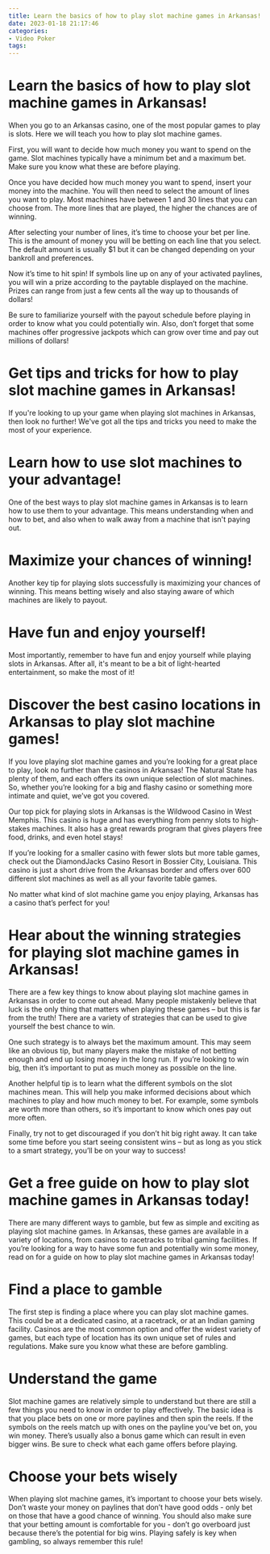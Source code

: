 ```yaml
---
title: Learn the basics of how to play slot machine games in Arkansas!
date: 2023-01-18 21:17:46
categories:
- Video Poker
tags:
---
```



#  Learn the basics of how to play slot machine games in Arkansas!

When you go to an Arkansas casino, one of the most popular games to play is slots. Here we will teach you how to play slot machine games.

First, you will want to decide how much money you want to spend on the game. Slot machines typically have a minimum bet and a maximum bet. Make sure you know what these are before playing.

Once you have decided how much money you want to spend, insert your money into the machine. You will then need to select the amount of lines you want to play. Most machines have between 1 and 30 lines that you can choose from. The more lines that are played, the higher the chances are of winning.

After selecting your number of lines, it’s time to choose your bet per line. This is the amount of money you will be betting on each line that you select. The default amount is usually $1 but it can be changed depending on your bankroll and preferences.

Now it’s time to hit spin! If symbols line up on any of your activated paylines, you will win a prize according to the paytable displayed on the machine. Prizes can range from just a few cents all the way up to thousands of dollars!

Be sure to familiarize yourself with the payout schedule before playing in order to know what you could potentially win. Also, don’t forget that some machines offer progressive jackpots which can grow over time and pay out millions of dollars!

#  Get tips and tricks for how to play slot machine games in Arkansas!

If you're looking to up your game when playing slot machines in Arkansas, then look no further! We've got all the tips and tricks you need to make the most of your experience.

# Learn how to use slot machines to your advantage!

One of the best ways to play slot machine games in Arkansas is to learn how to use them to your advantage. This means understanding when and how to bet, and also when to walk away from a machine that isn't paying out.

# Maximize your chances of winning!

Another key tip for playing slots successfully is maximizing your chances of winning. This means betting wisely and also staying aware of which machines are likely to payout.

# Have fun and enjoy yourself!

Most importantly, remember to have fun and enjoy yourself while playing slots in Arkansas. After all, it's meant to be a bit of light-hearted entertainment, so make the most of it!

#  Discover the best casino locations in Arkansas to play slot machine games!

If you love playing slot machine games and you’re looking for a great place to play, look no further than the casinos in Arkansas! The Natural State has plenty of them, and each offers its own unique selection of slot machines. So, whether you’re looking for a big and flashy casino or something more intimate and quiet, we’ve got you covered.

Our top pick for playing slots in Arkansas is the Wildwood Casino in West Memphis. This casino is huge and has everything from penny slots to high-stakes machines. It also has a great rewards program that gives players free food, drinks, and even hotel stays!

If you’re looking for a smaller casino with fewer slots but more table games, check out the DiamondJacks Casino Resort in Bossier City, Louisiana. This casino is just a short drive from the Arkansas border and offers over 600 different slot machines as well as all your favorite table games.

No matter what kind of slot machine game you enjoy playing, Arkansas has a casino that’s perfect for you!

#  Hear about the winning strategies for playing slot machine games in Arkansas!

There are a few key things to know about playing slot machine games in Arkansas in order to come out ahead. Many people mistakenly believe that luck is the only thing that matters when playing these games – but this is far from the truth! There are a variety of strategies that can be used to give yourself the best chance to win.

One such strategy is to always bet the maximum amount. This may seem like an obvious tip, but many players make the mistake of not betting enough and end up losing money in the long run. If you’re looking to win big, then it’s important to put as much money as possible on the line.

Another helpful tip is to learn what the different symbols on the slot machines mean. This will help you make informed decisions about which machines to play and how much money to bet. For example, some symbols are worth more than others, so it’s important to know which ones pay out more often.

Finally, try not to get discouraged if you don’t hit big right away. It can take some time before you start seeing consistent wins – but as long as you stick to a smart strategy, you’ll be on your way to success!

#  Get a free guide on how to play slot machine games in Arkansas today!

There are many different ways to gamble, but few as simple and exciting as playing slot machine games. In Arkansas, these games are available in a variety of locations, from casinos to racetracks to tribal gaming facilities. If you’re looking for a way to have some fun and potentially win some money, read on for a guide on how to play slot machine games in Arkansas today!

# Find a place to gamble

The first step is finding a place where you can play slot machine games. This could be at a dedicated casino, at a racetrack, or at an Indian gaming facility. Casinos are the most common option and offer the widest variety of games, but each type of location has its own unique set of rules and regulations. Make sure you know what these are before gambling.

# Understand the game

Slot machine games are relatively simple to understand but there are still a few things you need to know in order to play effectively. The basic idea is that you place bets on one or more paylines and then spin the reels. If the symbols on the reels match up with ones on the payline you’ve bet on, you win money. There’s usually also a bonus game which can result in even bigger wins. Be sure to check what each game offers before playing.

# Choose your bets wisely

When playing slot machine games, it’s important to choose your bets wisely. Don’t waste your money on paylines that don’t have good odds - only bet on those that have a good chance of winning. You should also make sure that your betting amount is comfortable for you - don’t go overboard just because there’s the potential for big wins. Playing safely is key when gambling, so always remember this rule!